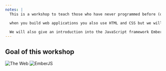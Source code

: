 ```yaml
---
notes: |
  This is a workshop to teach those who have never programmed before (or at least never programmed with JavaScript - the programming language of the web) a few basics in web and JavaScript development.

  when you build web applications you also use HTML and CSS but we will only be touching on those today

  We will also give an introduction into the JavaScript framework EmberJS which we will use to get started super quickly and build our very first web application.
---
```

## Goal of this workshop

![The Web](/images/web.png)<!-- .element style="height: 250px; margin: 50px" -->
![EmberJS](/images/mascots.png)<!-- .element style="height: 250px; margin: 50px" -->

